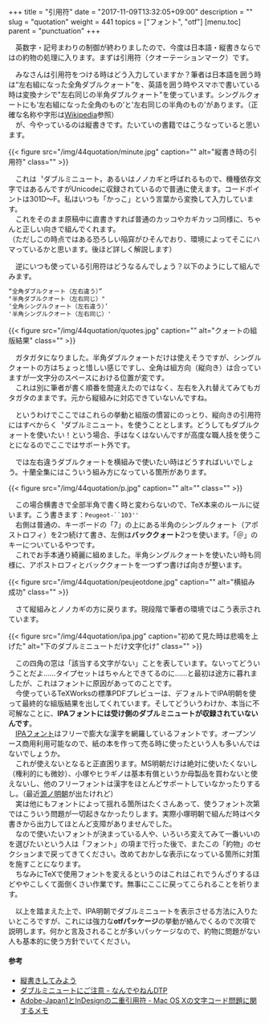 +++
title = "引用符"
date = "2017-11-09T13:32:05+09:00"
description = ""
slug = "quotation"
weight = 441
topics = ["フォント", "otf"]
[menu.toc]
    parent = "punctuation"
+++

&#x3000;英数字・記号まわりの制御が終わりましたので、今度は日本語・縦書きならではの約物の処理に入ります。まずは引用符（クオーテーションマーク）です。

　みなさんは引用符をつける時はどう入力していますか？筆者は日本語を囲う時は“左右組になった全角ダブルクォート”を、英語を囲う時やスマホで書いている時は変換ナシで"左右同じの半角ダブルクォート"を使っています。シングルクォートにも‘左右組になった全角のもの’と'左右同じの半角のもの'があります。（正確な名称や字形は[Wikipedia](https://ja.wikipedia.org/wiki/%E5%BC%95%E7%94%A8%E7%AC%A6#.E6.97.A5.E6.9C.AC.E8.AA.9E.E3.83.BB.E4.B8.AD.E5.9B.BD.E8.AA.9E.E3.83.BB.E6.9C.9D.E9.AE.AE.E8.AA.9E.E3.81.AE.E5.BC.95.E7.94.A8.E7.AC.A6)参照）  
　が、今やっているのは縦書きです。たいていの書籍ではこうなっていると思います。

{{< figure src="/img/44quotation/minute.jpg" caption="" alt="縦書き時の引用符" class="" >}}

　これは〝ダブルミニュート〟あるいはノノカギと呼ばれるもので、機種依存文字ではあるんですがUnicodeに収録されているので普通に使えます。コードポイントは301D～F。私はいつも「かっこ」という言葉から変換して入力しています。  
　これをそのまま原稿中に直書きすれば普通のカッコやカギカッコ同様に、ちゃんと正しい向きで組んでくれます。  
（ただしこの時点ではある恐ろしい陥穽がひそんでおり、環境によってそこにハマっているかと思います。後ほど詳しく解説します）

　逆にいつも使っている引用符はどうなるんでしょう？以下のようにして組んでみます。

```LaTeX
“全角ダブルクォート（左右違う）”
"半角ダブルクオート（左右同じ）"
‘全角シングルクォート（左右違う）’
'半角シングルクオート（左右同じ）'
```

{{< figure src="/img/44quotation/quotes.jpg" caption="" alt="クォートの組版結果" class="" >}}

　ガタガタになりました。半角ダブルクォートだけは使えそうですが、シングルクォートの方はちょっと惜しい感じですし、全角は組方向（縦向き）は合っていますが一文字分のスペースにおける位置が変です。  
　これは別に筆者が書く順番を間違えたのではなく、左右を入れ替えてみてもガタガタのままです。元から縦組みに対応できていないんですね。

　というわけでここではこれらの挙動と組版の慣習にのっとり、縦向きの引用符にはすべからく〝ダブルミニュート〟を使うこととします。どうしてもダブルクォートを使いたい！という場合、手はなくはないんですが高度な職人技を使うことになるのでここではサポート外です。

　では左右違うダブルクォートを横組みで使いたい時はどうすればいいでしょう。十蘭全集にはこういう組み方になっている箇所があります。

{{< figure src="/img/44quotation/p.jpg" caption="" alt="" class="" >}}

　この場合横書きで全部半角で書く時と変わらないので、TeX本来のルールに従います。こう書きます：<code>Peugeot-``103''</code>  
　右側は普通の、キーボードの「7」の上にある半角のシングルクォート（アポストロフィ）を2つ続けて書き、左側は**バッククォート**2つを使います。「＠」のキーについているやつです。  
　これでお手本通り綺麗に組めました。半角シングルクォートを使いたい時も同様に、アポストロフィとバッククォートを一つずつ書けば向きが整います。

{{< figure src="/img/44quotation/peujeotdone.jpg" caption="" alt="横組み成功" class="" >}}

　さて縦組みとノノカギの方に戻ります。現段階で筆者の環境ではこう表示されています。

{{< figure src="/img/44quotation/ipa.jpg" caption="初めて見た時は悲鳴を上げた" alt="下のダブルミニュートだけ文字化け" class="" >}}

　この四角の窓は「該当する文字がない」ことを表しています。ないってどういうことだよ……タイプセットはちゃんとできてるのに……と最初は途方に暮れましたが、これはフォントに原因があってのことです。  
　今使っているTeXWorksの標準PDFプレビューは、デフォルトでIPA明朝を使って最終的な組版結果を出してくれています。そしてどういうわけか、本当に不可解なことに、**IPAフォントには受け側のダブルミニュートが収録されていないんです**。  
　[IPAフォント](http://ipafont.ipa.go.jp/)はフリーで膨大な漢字を網羅しているフォントです。オープンソース商用利用可能なので、紙の本を作って売る時に使ったという人も多いんではないでしょうか。  
　これが使えないとなると正直困ります。MS明朝だけは絶対に使いたくないし（権利的にも微妙）、小塚やヒラギノは基本有償というか母製品を買わないと使えないし、他のフリーフォントは漢字をほとんどサポートしていなかったりするし。（最近[源ノ明朝](https://source.typekit.com/source-han-serif/jp/)が出たけれど）  
　実は他にもフォントによって揺れる箇所はたくさんあって、使うフォント次第ではこういう問題が一切起きなかったりします。実際小塚明朝で組んだ時はベタ書きから出力してほとんど支障がありませんでした。  
　なので使いたいフォントが決まっている人や、いろいろ変えてみて一番いいのを選びたいという人は「フォント」の項まで行った後で、またこの「約物」のセクションまで戻ってきてください。改めておかしな表示になっている箇所に対策を施すことになります。  
　ちなみにTeXで使用フォントを変えるというのはこれはこれでうんざりするほどややこしくて面倒くさい作業です。無事にここに戻ってこられることを祈ります。

　以上を踏まえた上で、IPA明朝でダブルミニュートを表示させる方法に入りたいところですが、これには強力な**otfパッケージ**の挙動が絡んでくるので次項で説明します。何かと言及されることが多いパッケージなので、約物に問題がない人も基本的に使う方針でいてください。

#### 参考
- [縦書きしてみよう](http://www.fugenji.org/~thomas/texlive-guide/vertical.html)
- [ダブルミニュートにご注意 - なんでやねんDTP](http://d.hatena.ne.jp/works014/20070728)
- [Adobe-Japan1とInDesignの二重引用符 - Mac OS Xの文字コード問題に関するメモ](http://d.hatena.ne.jp/NAOI/20081104/1225780207)